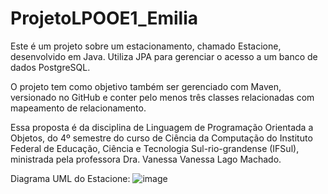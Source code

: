 # ProjetoLPOOE1_Emilia
Este é um projeto sobre um estacionamento, chamado Estacione, desenvolvido em Java. Utiliza JPA para gerenciar o acesso a um banco de dados PostgreSQL.

O projeto tem como objetivo também ser gerenciado com Maven, versionado no GitHub e conter pelo menos três classes relacionadas com mapeamento de relacionamento.

Essa proposta é da disciplina de Linguagem de Programação Orientada a Objetos, do 4º semestre do curso de Ciência da Computação do Instituto Federal de Educação, Ciência e Tecnologia Sul-rio-grandense (IFSul), ministrada pela professora Dra. Vanessa Vanessa Lago Machado.

Diagrama UML do Estacione: 
![image](https://github.com/user-attachments/assets/d10e33cf-2e35-4853-aa25-f5683fd1832f)

